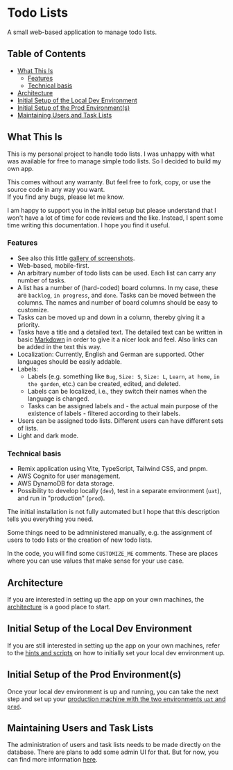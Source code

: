 # Todo Lists <!-- omit in toc -->

A small web-based application to manage todo lists.

## Table of Contents <!-- omit in toc -->

- [What This Is](#what-this-is)
  - [Features](#features)
  - [Technical basis](#technical-basis)
- [Architecture](#architecture)
- [Initial Setup of the Local Dev Environment](#initial-setup-of-the-local-dev-environment)
- [Initial Setup of the Prod Environment(s)](#initial-setup-of-the-prod-environments)
- [Maintaining Users and Task Lists](#maintaining-users-and-task-lists)

## What This Is

This is my personal project to handle todo lists. I was unhappy with what was available for free
to manage simple todo lists. So I decided to build my own app.

This comes without any warranty. But feel free to fork, copy, or use the source code in any way you want.  
If you find any bugs, please let me know.

I am happy to support you in the initial setup but please understand that I won't have a lot of time
for code reviews and the like. Instead, I spent some time writing this documentation. I hope you find it useful.

### Features

- See also this little [gallery of screenshots](./docu/gallery.md).
- Web-based, mobile-first.
- An arbitrary number of todo lists can be used. Each list can carry any number of tasks.
- A list has a number of (hard-coded) board columns. In my case, these are `backlog`, `in progress`, and `done`.
  Tasks can be moved between the columns. The names and number of board columns should be easy to customize.
- Tasks can be moved up and down in a column, thereby giving it a priority.
- Tasks have a title and a detailed text. The detailed text can be written in
  basic [Markdown](https://www.markdownguide.org/cheat-sheet/) in order to give it
  a nicer look and feel. Also links can be added in the text this way.
- Localization: Currently, English and German are supported. Other languages should be easily addable.
- Labels:
  - Labels (e.g. something like `Bug`, `Size: S`, `Size: L`, `Learn`, `at home`, `in the garden`, etc.)
    can be created, edited, and deleted.
  - Labels can be localized, i.e., they switch their names when the language
    is changed.
  - Tasks can be assigned labels and - the actual main purpose of the existence
    of labels - filtered according to their labels.
- Users can be assigned todo lists. Different users can have different sets of lists.
- Light and dark mode.

### Technical basis

- Remix application using Vite, TypeScript, Tailwind CSS, and pnpm.
- AWS Cognito for user management.
- AWS DynamoDB for data storage.
- Possibility to develop locally (`dev`), test in a separate environment
  (`uat`), and run in "production" (`prod`).

The initial installation is not fully automated but I hope that this description tells you everything you need.

Some things need to be admninistered manually, e.g. the assignment of users to
todo lists or the creation of new todo lists.

In the code, you will find some `CUSTOMIZE_ME` comments. These are places
where you can use values that make sense for your use case.

## Architecture

If you are interested in setting up the app on your own machines, the
[architecture](./docu/architecure.md) is a good place to start.

## Initial Setup of the Local Dev Environment

If you are still interested in setting up the app on your own machines,
refer to the [hints and scripts](./docu/initial-setup-local-dev-env.md) on how to initially set
your local dev environment up.

## Initial Setup of the Prod Environment(s)

Once your local dev environment is up and running,
you can take the next step and set up your
[production machine with the two environments `uat` and `prod`](./docu/initial-setup-prod-env.md).

## Maintaining Users and Task Lists

The administration of users and task lists needs to be made directly
on the database.
There are plans to add some admin UI for that. But for now,
you can find more information [here](./docu/maintaining-data.md).
